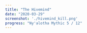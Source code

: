 ```yaml
---
title: "The Hivemind"
date: "2020-03-29"
screenshot: './hivemind_kill.png'
progress: "Ny'alotha Mythic 5 / 12"
---
```

